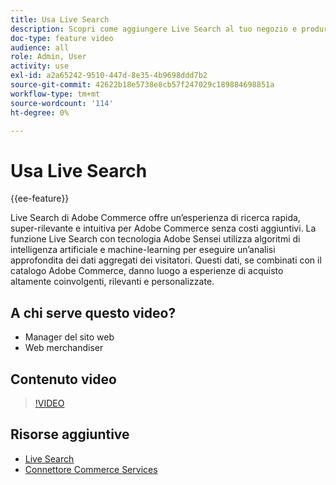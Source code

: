 ```yaml
---
title: Usa Live Search
description: Scopri come aggiungere Live Search al tuo negozio e produrre esperienze di acquisto altamente coinvolgenti, rilevanti e personalizzate.
doc-type: feature video
audience: all
role: Admin, User
activity: use
exl-id: a2a65242-9510-447d-8e35-4b9698ddd7b2
source-git-commit: 42622b18e5738e8cb57f247029c189884698851a
workflow-type: tm+mt
source-wordcount: '114'
ht-degree: 0%

---
```


# Usa Live Search

{{ee-feature}}

Live Search di Adobe Commerce offre un’esperienza di ricerca rapida, super-rilevante e intuitiva per Adobe Commerce senza costi aggiuntivi. La funzione Live Search con tecnologia Adobe Sensei utilizza algoritmi di intelligenza artificiale e machine-learning per eseguire un’analisi approfondita dei dati aggregati dei visitatori. Questi dati, se combinati con il catalogo Adobe Commerce, danno luogo a esperienze di acquisto altamente coinvolgenti, rilevanti e personalizzate.

## A chi serve questo video?

- Manager del sito web
- Web merchandiser

## Contenuto video

>[!VIDEO](https://video.tv.adobe.com/v/337365?quality=12&learn=on)

## Risorse aggiuntive

- [Live Search](https://experienceleague.adobe.com/docs/commerce-merchant-services/live-search/overview.html)
- [Connettore Commerce Services](https://experienceleague.adobe.com/docs/commerce-merchant-services/user-guides/integration-services/saas.html)
